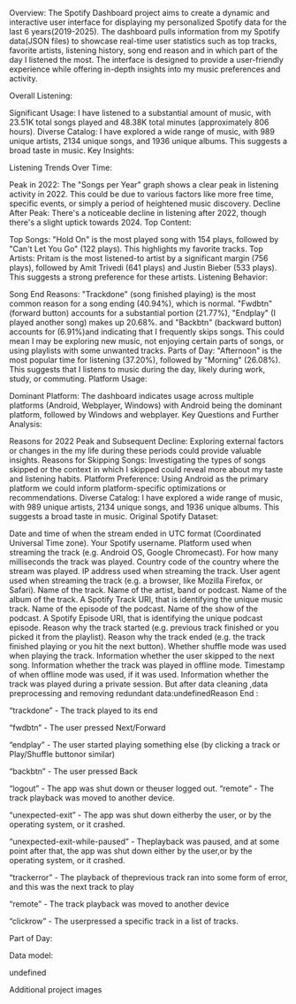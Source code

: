 Overview: The Spotify Dashboard project aims to create a dynamic and interactive user interface for displaying my personalized Spotify data for the last 6 years(2019-2025). The dashboard pulls information from my Spotify data(JSON files) to showcase real-time user statistics such as top tracks, favorite artists, listening history, song end reason and in which part of the day I listened the most. The interface is designed to provide a user-friendly experience while offering in-depth insights into my music preferences and activity.

Overall Listening:

Significant Usage: I have listened to a substantial amount of music, with 23.51K total songs played and 48.38K total minutes (approximately 806 hours).
Diverse Catalog: I have explored a wide range of music, with 989 unique artists, 2134 unique songs, and 1936 unique albums. This suggests a broad taste in music.
Key Insights:

Listening Trends Over Time:

Peak in 2022: The "Songs per Year" graph shows a clear peak in listening activity in 2022. This could be due to various factors like more free time, specific events, or simply a period of heightened music discovery.
Decline After Peak: There's a noticeable decline in listening after 2022, though there's a slight uptick towards 2024.
Top Content:

Top Songs: "Hold On" is the most played song with 154 plays, followed by "Can't Let You Go" (122 plays). This highlights my favorite tracks.
Top Artists: Pritam is the most listened-to artist by a significant margin (756 plays), followed by Amit Trivedi (641 plays) and Justin Bieber (533 plays). This suggests a strong preference for these artists.
Listening Behavior:

Song End Reasons:
"Trackdone" (song finished playing) is the most common reason for a song ending (40.94%), which is normal.
"Fwdbtn" (forward button) accounts for a substantial portion (21.77%), "Endplay" (I played another song) makes up 20.68%. and "Backbtn" (backward button) accounts for (6.91%)and indicating that I frequently skips songs. This could mean I may be exploring new music, not enjoying certain parts of songs, or using playlists with some unwanted tracks.
Parts of Day:
"Afternoon" is the most popular time for listening (37.20%), followed by "Morning" (26.08%). This suggests that I listens to music during the day, likely during work, study, or commuting.
Platform Usage:

Dominant Platform: The dashboard indicates usage across multiple platforms (Android, Webplayer, Windows) with Android being the dominant platform, followed by Windows and webplayer.
Key Questions and Further Analysis:

Reasons for 2022 Peak and Subsequent Decline: Exploring external factors or changes in the my life during these periods could provide valuable insights.
Reasons for Skipping Songs: Investigating the types of songs skipped or the context in which I skipped could reveal more about my taste and listening habits.
Platform Preference: Using Android as the primary platform we could inform platform-specific optimizations or recommendations.
Diverse Catalog: I have explored a wide range of music, with 989 unique artists, 2134 unique songs, and 1936 unique albums. This suggests a broad taste in music.
Original Spotify Dataset:

Date and time of when the stream ended in UTC format (Coordinated Universal Time zone).
Your Spotify username.
Platform used when streaming the track (e.g. Android OS, Google Chromecast).
For how many milliseconds the track was played.
Country code of the country where the stream was played.
IP address used when streaming the track.
User agent used when streaming the track (e.g. a browser, like Mozilla Firefox, or Safari).
Name of the track.
Name of the artist, band or podcast.
Name of the album of the track.
A Spotify Track URI, that is identifying the unique music track.
Name of the episode of the podcast.
Name of the show of the podcast.
A Spotify Episode URI, that is identifying the unique podcast episode.
Reason why the track started (e.g. previous track finished or you picked it from the playlist).
Reason why the track ended (e.g. the track finished playing or you hit the next button).
Whether shuffle mode was used when playing the track.
Information whether the user skipped to the next song.
Information whether the track was played in offline mode.
Timestamp of when offline mode was used, if it was used.
Information whether the track was played during a private session.
But after data cleaning ,data preprocessing and removing redundant data:undefinedReason End :

“trackdone” - The track played to its end

“fwdbtn” - The user pressed Next/Forward

“endplay” - The user started playing something else (by clicking a track or Play/Shuffle buttonor similar)

“backbtn” - The user pressed Back

“logout” - The app was shut down or theuser logged out. “remote” - The track playback was moved to another device.

“unexpected-exit” - The app was shut down eitherby the user, or by the operating system, or it crashed.

“unexpected-exit-while-paused” - Theplayback was paused, and at some point after that, the app was shut down either by the user,or by the operating system, or it crashed.

“trackerror” - The playback of theprevious track ran into some form of error, and this was the next track to play

“remote” - The track playback was moved to another device

“clickrow” - The userpressed a specific track in a list of tracks.

Part of Day:

Data model:

undefined

Additional project images

